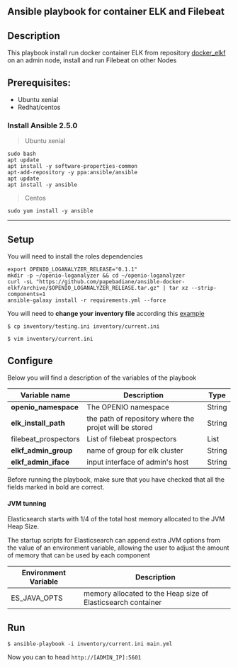 Ansible playbook for container ELK and Filebeat
------
## Description

This playbook install run docker container ELK from repository [docker_elkf](https://github.com/papebadiane/ansible-docker-elkf.git) on an admin node, install and run Filebeat on other Nodes


## Prerequisites:

- Ubuntu xenial
- Redhat/centos

### Install Ansible 2.5.0

> Ubuntu xenial

```
sudo bash
apt update
apt install -y software-properties-common
apt-add-repository -y ppa:ansible/ansible
apt update
apt install -y ansible

```
> Centos

```
sudo yum install -y ansible
```
--------------------------

##  Setup

You will need to  install the roles dependencies

```
export OPENIO_LOGANALYZER_RELEASE="0.1.1"
mkdir -p ~/openio-loganalyzer && cd ~/openio-loganalyzer
curl -sL "https://github.com/papebadiane/ansible-docker-elkf/archive/$OPENIO_LOGANALYZER_RELEASE.tar.gz" | tar xz --strip-components=1
ansible-galaxy install -r requirements.yml --force

```

You will need to **change your inventory file** according this [example](https://github.com/papebadiane/ansible-docker-elkf/blob/master/inventory/testing.ini)


```
$ cp inventory/testing.ini inventory/current.ini

$ vim inventory/current.ini

```


## Configure

Below you will find a description of the variables of the playbook



|      Variable name                 |               Description                                    |     Type    |
|------------------------------------|--------------------------------------------------------------|-------------|
| **openio_namespace**               | The OPENIO namespace                                         | String      |
| **elk_install_path**               | the path of repository where the projet will be stored       | String      |
| filebeat_prospectors               | List of filebeat prospectors                                 | List        |
| **elkf_admin_group**               | name of group for elk cluster                                | String      |
| **elkf_admin_iface**               | input interface of admin's host                              | String      |

Before running the playbook, make sure that you have checked that all the fields marked in bold are correct.

#### JVM tunning

Elasticsearch starts with 1/4 of the total host memory allocated to the JVM Heap Size.

The startup scripts for Elasticsearch can append extra JVM options from the value of an environment variable, allowing the user to adjust the amount of memory that can be used by each component

|      Environment Variable          |               Description                                    |
|------------------------------------|--------------------------------------------------------------|
|   ES_JAVA_OPTS                     | memory allocated to the Heap size of Elasticsearch container |

## Run

```
$ ansible-playbook -i inventory/current.ini main.yml

```

Now you can to head `http://[ADMIN_IP]:5601`
